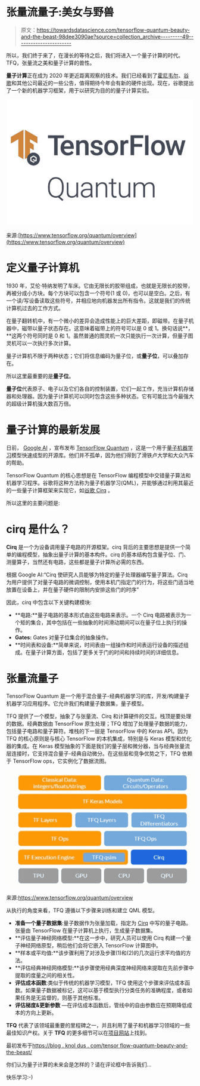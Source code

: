 # 张量流量子:美女与野兽

> 原文：<https://towardsdatascience.com/tensorflow-quantum-beauty-and-the-beast-98dee3090ae?source=collection_archive---------49----------------------->

所以，我们终于来了，在漫长的等待之后，我们将进入一个量子计算的时代。TFQ，张量流之美和量子计算的兽性。

**量子计算**正在成为 2020 年更近距离观察的技术。我们已经看到了[霍尼韦尔](https://www.honeywell.com/en-us/company/quantum)、[谷歌](https://research.google/teams/applied-science/quantum/)和其他公司最近的一些公告，值得期待今年会有新的硬件出现。现在，谷歌提出了一个新的机器学习框架，用于以研究为目的的量子计算实验。

![](img/2cc1670002be1f66fd823b5f68dcb7f0.png)

来源:[https://www.tensorflow.org/quantum/overview](https://www.tensorflow.org/quantum/overview)

# 定义量子计算机

1930 年，艾伦·特纳发明了车床。它由无限长的胶带组成，也就是无限长的胶带，再被分成小方块。每个方块可以包含一个符号(1 或 0)，也可以是空白。之后，有一个读/写设备读取这些符号，并相应地向机器发出所有指令。这就是我们的传统计算机过去的工作方式。

在量子翻转机中，有一个微小的差异会造成性能上的巨大差距，即磁带。在量子机器中，磁带以量子状态存在。这意味着磁带上的符号可以是 0 或 1。换句话说**，**这两个符号同时是 0 和 1。虽然普通的图灵机一次只能执行一次计算，但量子图灵机可以一次执行多次计算。

量子计算机不限于两种状态；它们将信息编码为量子位，或**量子位**，可以叠加存在。

所以这里最重要的是**量子位**。

**量子位**代表原子、电子以及它们各自的控制装置，它们一起工作，充当计算机存储器和处理器。因为量子计算机可以同时包含这些多种状态。它有可能比当今最强大的超级计算机强大数百万倍。

# 量子计算的最新发展

日前， [Google AI](https://ai.google/) ，宣布发布 [TensorFlow Quantum](https://www.tensorflow.org/quantum) ，这是一个用于[量子机器学习](https://en.wikipedia.org/wiki/Quantum_machine_learning)模型快速成型的开源库。他们并不孤单，因为他们得到了滑铁卢大学和大众汽车的帮助。

TensorFlow Quantum 的核心思想是在 TensorFlow 编程模型中交错量子算法和机器学习程序。谷歌将这种方法称为量子机器学习(QML)，并能够通过利用其最近的一些量子计算框架来实现它，如[谷歌 Cirq](https://github.com/quantumlib/Cirq) 。

所以这里的主要问题是:

# cirq 是什么？

**Cirq** 是一个为设备调用量子电路的开源框架。cirq 背后的主要思想是提供一个简单的编程模型，抽象出量子计算的基本构件。cirq 的基本结构包含量子位、门、测量算子，当然还有电路，这些都是量子计算所必需的东西。

根据 Google AI:“Cirq 使研究人员能够为特定的量子处理器编写量子算法。Cirq 为用户提供了对量子电路的微调控制，使用本机门指定门的行为，将这些门适当地放置在设备上，并在量子硬件的限制内安排这些门的时序”

因此，cirq 中包含以下关键构建模块:

*   **电路:**量子电路的基本形式由这些电路来表示。一个 Cirq 电路被表示为一个矩的集合，其中包括在一些抽象的时间滑动期间可以在量子位上执行的操作。
*   **Gates:** Gates 对量子位集合的抽象操作。
*   **时间表和设备:**简单来说，时间表由一组操作和时间表运行设备的描述组成。在量子计算方面，包括了更多关于门的时间和持续时间的详细信息。

# 张量流量子

TensorFlow Quantum 是一个用于混合量子-经典机器学习的库，开发/构建量子机器学习应用程序。它允许我们构建量子数据集，量子模型。

TFQ 提供了一个模型，抽象了与张量流、Cirq 和计算硬件的交互。栈顶是要处理的数据。经典数据由 TensorFlow 原生处理；TFQ 增加了处理量子数据的能力，包括量子电路和量子算符。堆栈的下一层是 TensorFlow 中的 Keras API。因为 TFQ 的核心原则是与核心 TensorFlow 的本机集成，特别是与 Keras 模型和优化器的集成。在 Keras 模型抽象的下面是我们的量子层和微分器，当与经典张量流层连接时，它支持混合量子-经典自动微分。在这些层和竞争优势之下，TFQ 依赖于 TensorFlow ops，它实例化了数据流图。

![](img/0a5a1764ede6d58a24d0894e332355dc.png)

来源:https://www.tensorflow.org/quantum/overview

从执行的角度来看，TFQ 遵循以下步骤来训练和建立 QML 模型。

*   **准备一个量子数据集**:量子数据作为张量加载，指定为 [Cirq](https://github.com/quantumlib/Cirq) 中写的量子电路。张量由 TensorFlow 在量子计算机上执行，生成量子数据集。
*   **评估量子神经网络模型:**在这一步中，研究人员可以使用 Cirq 构建一个量子神经网络原型，稍后他们会将它嵌入 TensorFlow 计算图中。
*   **样本或平均值:**该步骤利用了对涉及步骤(1)和(2)的几次运行求平均值的方法。
*   **评估经典神经网络模型:**该步骤使用经典深度神经网络来提取在先前步骤中提取的度量之间的相关性。
*   **评估成本函数**:类似于传统的机器学习模型，TFQ 使用这个步骤来评估成本函数。如果量子数据被标记，这可以基于模型执行分类任务的准确程度，或者如果任务是无监督的，则基于其他标准。
*   **评估梯度&更新参数** —在评估成本函数后，管线中的自由参数应在预期降低成本的方向上更新。

**TFQ** 代表了该领域最重要的里程碑之一，并且利用了量子和机器学习领域的一些最佳知识产权。关于 **TFQ** 的更多细节可以在[项目网站](https://www.tensorflow.org/quantum)上找到。

最初发布于[https://blog . knol dus . com/tensor flow-quantum-beauty-and-the-beast/](https://blog.knoldus.com/tensorflow-quantum-beauty-and-the-beast/)

你们认为量子计算的未来会是怎样的？请在评论框中告诉我们…

快乐学习:-)
